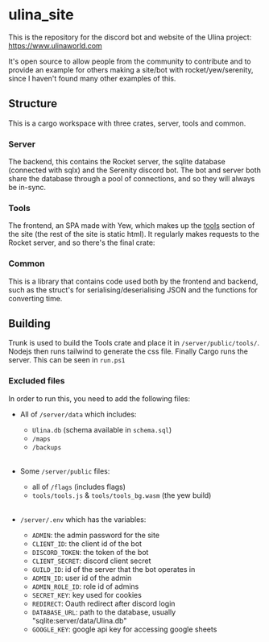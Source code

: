 # ulina_site

This is the repository for the discord bot and website of the Ulina project: https://www.ulinaworld.com

It's open source to allow people from the community to contribute and to provide an example for others making a site/bot with rocket/yew/serenity, since I haven't found many other examples of this.

## Structure

This is a cargo workspace with three crates, server, tools and common.

### Server

The backend, this contains the Rocket server, the sqlite database (connected with sqlx) and the Serenity discord bot. The bot and server both share the database through a pool of connections, and so they will always be in-sync.


### Tools

The frontend, an SPA made with Yew, which makes up the [tools](https://www.ulinaworld.com/tools) section of the site (the rest of the site is static html). It regularly makes requests to the Rocket server, and so there's the final crate:

### Common

This is a library that contains code used both by the frontend and backend, such as the struct's for serialising/deserialising JSON and the functions for converting time.

## Building

Trunk is used to build the Tools crate and place it in `/server/public/tools/`.
Nodejs then runs tailwind to generate the css file.
Finally Cargo runs the server.
This can be seen in `run.ps1`

### Excluded files
In order to run this, you need to add the following files:

- All of `/server/data` which includes:   
    - `Ulina.db` (schema available in `schema.sql`)
    - `/maps`
    - `/backups`
<br></br>
- Some `/server/public` files:
    - all of `/flags` (includes flags)
    - `tools/tools.js` & `tools/tools_bg.wasm` (the yew build) 
<br></br>
- `/server/.env` which has the variables:

    - `ADMIN`: the admin password for the site
    - `CLIENT_ID`: the client id of the bot
    - `DISCORD_TOKEN`: the token of the bot
    - `CLIENT_SECRET`: discord client secret
    - `GUILD_ID`: id of the server that the bot operates in
    - `ADMIN_ID`: user id of the admin
    - `ADMIN_ROLE_ID`: role id of admins 
    - `SECRET_KEY`: key used for cookies
    - `REDIRECT`: Oauth redirect after discord login
    - `DATABASE_URL`: path to the database, usually "sqlite:server/data/Ulina.db"
    - `GOOGLE_KEY`: google api key for accessing google sheets